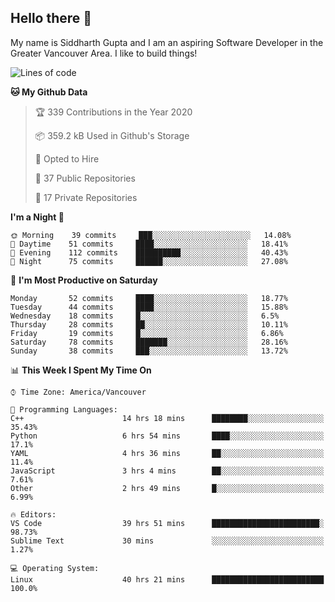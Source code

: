 ## Hello there :wave:

My name is Siddharth Gupta and I am an aspiring Software Developer in the Greater Vancouver Area. I like to build things!

<!-- ![gif](https://github.com/siddg97/siddg97/blob/master/dino.gif) -->

<!--START_SECTION:waka-->
![Lines of code](https://img.shields.io/badge/From%20Hello%20World%20I%27ve%20Written-11.9%20million%20lines%20of%20code-blue)

**🐱 My Github Data** 

> 🏆 339 Contributions in the Year 2020
 > 
> 📦 359.2 kB Used in Github's Storage 
 > 
> 💼 Opted to Hire
 > 
> 📜 37 Public Repositories
 > 
> 🔑 17 Private Repositories 

**I'm a Night 🦉** 

```text
🌞 Morning    39 commits     ███░░░░░░░░░░░░░░░░░░░░░░   14.08% 
🌆 Daytime    51 commits     ████░░░░░░░░░░░░░░░░░░░░░   18.41% 
🌃 Evening    112 commits    ██████████░░░░░░░░░░░░░░░   40.43% 
🌙 Night      75 commits     ██████░░░░░░░░░░░░░░░░░░░   27.08%

```
📅 **I'm Most Productive on Saturday** 

```text
Monday       52 commits     ████░░░░░░░░░░░░░░░░░░░░░   18.77% 
Tuesday      44 commits     ████░░░░░░░░░░░░░░░░░░░░░   15.88% 
Wednesday    18 commits     █░░░░░░░░░░░░░░░░░░░░░░░░   6.5% 
Thursday     28 commits     ██░░░░░░░░░░░░░░░░░░░░░░░   10.11% 
Friday       19 commits     █░░░░░░░░░░░░░░░░░░░░░░░░   6.86% 
Saturday     78 commits     ███████░░░░░░░░░░░░░░░░░░   28.16% 
Sunday       38 commits     ███░░░░░░░░░░░░░░░░░░░░░░   13.72%

```


📊 **This Week I Spent My Time On** 

```text
⌚︎ Time Zone: America/Vancouver

💬 Programming Languages: 
C++                      14 hrs 18 mins      ████████░░░░░░░░░░░░░░░░░   35.43% 
Python                   6 hrs 54 mins       ████░░░░░░░░░░░░░░░░░░░░░   17.1% 
YAML                     4 hrs 36 mins       ██░░░░░░░░░░░░░░░░░░░░░░░   11.4% 
JavaScript               3 hrs 4 mins        ██░░░░░░░░░░░░░░░░░░░░░░░   7.61% 
Other                    2 hrs 49 mins       █░░░░░░░░░░░░░░░░░░░░░░░░   6.99%

🔥 Editors: 
VS Code                  39 hrs 51 mins      ████████████████████████░   98.73% 
Sublime Text             30 mins             ░░░░░░░░░░░░░░░░░░░░░░░░░   1.27%

💻 Operating System: 
Linux                    40 hrs 21 mins      █████████████████████████   100.0%

```


<!--END_SECTION:waka-->




